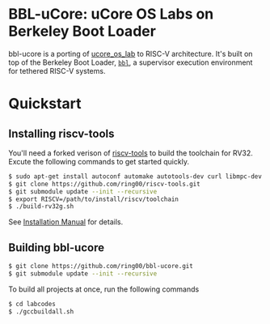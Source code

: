# BBL-uCore: uCore OS Labs on Berkeley Boot Loader

bbl-ucore is a porting of [ucore_os_lab](https://github.com/chyyuu/ucore_os_lab.git) to RISC-V architecture. It's built on top of the Berkeley Boot Loader, [`bbl`](https://github.com/riscv/riscv-pk.git), a supervisor execution environment for tethered RISC-V systems.

# Quickstart

## Installing riscv-tools

You'll need a forked verison of [riscv-tools](https://github.com/ring00/riscv-tools) to build the toolchain for RV32. Excute the following commands to get started quickly.

```bash
$ sudo apt-get install autoconf automake autotools-dev curl libmpc-dev libmpfr-dev libgmp-dev gawk build-essential bison flex texinfo gperf libtool patchutils bc zlib1g-dev
$ git clone https://github.com/ring00/riscv-tools.git
$ git submodule update --init --recursive
$ export RISCV=/path/to/install/riscv/toolchain
$ ./build-rv32g.sh
```
See [Installation Manual](https://github.com/ring00/riscv-tools#the-risc-v-gcc-toolchain-installation-manual) for details.

## Building bbl-ucore

```bash
$ git clone https://github.com/ring00/bbl-ucore.git
$ git submodule update --init --recursive
```

To build all projects at once, run the following commands

```bash
$ cd labcodes
$ ./gccbuildall.sh
```